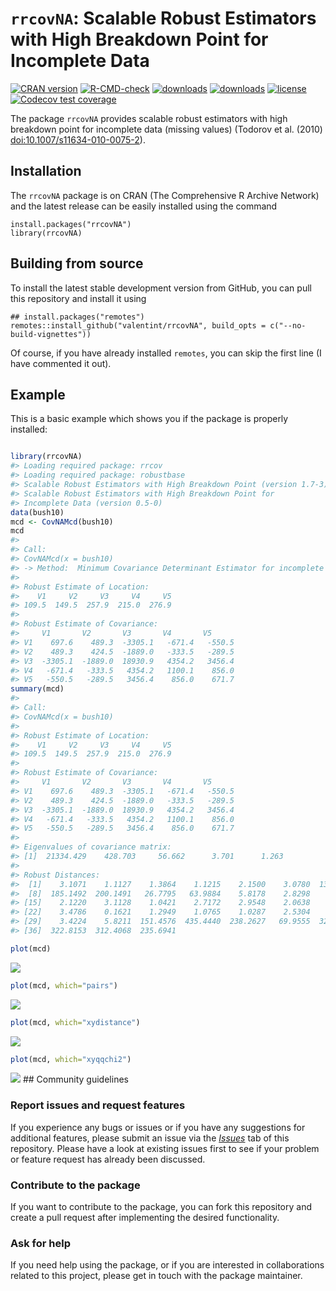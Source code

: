 
<!-- README.md is generated from README.Rmd. Please edit that file -->

# `rrcovNA`: Scalable Robust Estimators with High Breakdown Point for Incomplete Data

<!-- badges: start -->

[![CRAN
version](https://www.r-pkg.org/badges/version/rrcovNA)](https://cran.r-project.org/package=rrcovNA)
[![R-CMD-check](https://github.com/valentint/rrcovNA/workflows/R-CMD-check/badge.svg)](https://github.com/valentint/rrcovNA/actions)
[![downloads](https://cranlogs.r-pkg.org/badges/rrcovNA)](https://cran.r-project.org/package=rrcovNA)
[![downloads](https://cranlogs.r-pkg.org/badges/grand-total/rrcovNA)](https://cran.r-project.org/package=rrcovNA)
[![license](https://img.shields.io/badge/license-GPL--3-blue.svg)](https://www.gnu.org/licenses/gpl-3.0.en.html)
[![Codecov test
coverage](https://codecov.io/gh/valentint/rrcovNA/branch/main/graph/badge.svg)](https://app.codecov.io/gh/valentint/rrcovNA?branch=main)
<!-- badges: end -->

The package `rrcovNA` provides scalable robust estimators with high
breakdown point for incomplete data (missing values) (Todorov et
al. (2010) <doi:10.1007/s11634-010-0075-2>).

## Installation

The `rrcovNA` package is on CRAN (The Comprehensive R Archive Network)
and the latest release can be easily installed using the command

    install.packages("rrcovNA")
    library(rrcovNA)

## Building from source

To install the latest stable development version from GitHub, you can
pull this repository and install it using

    ## install.packages("remotes")
    remotes::install_github("valentint/rrcovNA", build_opts = c("--no-build-vignettes"))

Of course, if you have already installed `remotes`, you can skip the
first line (I have commented it out).

## Example

This is a basic example which shows you if the package is properly
installed:

``` r

library(rrcovNA)
#> Loading required package: rrcov
#> Loading required package: robustbase
#> Scalable Robust Estimators with High Breakdown Point (version 1.7-3)
#> Scalable Robust Estimators with High Breakdown Point for
#> Incomplete Data (version 0.5-0)
data(bush10)
mcd <- CovNAMcd(bush10)
mcd
#> 
#> Call:
#> CovNAMcd(x = bush10)
#> -> Method:  Minimum Covariance Determinant Estimator for incomplete data. 
#> 
#> Robust Estimate of Location: 
#>    V1     V2     V3     V4     V5  
#> 109.5  149.5  257.9  215.0  276.9  
#> 
#> Robust Estimate of Covariance: 
#>     V1       V2       V3       V4       V5     
#> V1    697.6    489.3  -3305.1   -671.4   -550.5
#> V2    489.3    424.5  -1889.0   -333.5   -289.5
#> V3  -3305.1  -1889.0  18930.9   4354.2   3456.4
#> V4   -671.4   -333.5   4354.2   1100.1    856.0
#> V5   -550.5   -289.5   3456.4    856.0    671.7
summary(mcd)
#> 
#> Call:
#> CovNAMcd(x = bush10)
#> 
#> Robust Estimate of Location: 
#>    V1     V2     V3     V4     V5  
#> 109.5  149.5  257.9  215.0  276.9  
#> 
#> Robust Estimate of Covariance: 
#>     V1       V2       V3       V4       V5     
#> V1    697.6    489.3  -3305.1   -671.4   -550.5
#> V2    489.3    424.5  -1889.0   -333.5   -289.5
#> V3  -3305.1  -1889.0  18930.9   4354.2   3456.4
#> V4   -671.4   -333.5   4354.2   1100.1    856.0
#> V5   -550.5   -289.5   3456.4    856.0    671.7
#> 
#> Eigenvalues of covariance matrix: 
#> [1]  21334.429    428.703     56.662      3.701      1.263
#> 
#> Robust Distances: 
#>  [1]    3.1071    1.1127    1.3864    1.1215    2.1500    3.0780  130.1256
#>  [8]  185.1492  200.1491   26.7795   63.9884    5.8178    2.8298    4.9464
#> [15]    2.1220    3.1128    1.0421    2.7172    2.9548    2.0638    1.4335
#> [22]    3.4786    0.1621    1.2949    1.0765    1.0287    2.5304    0.7860
#> [29]    3.4224    5.8211  151.4576  435.4440  238.2627   69.9555  323.5308
#> [36]  322.8153  312.4068  235.6941

plot(mcd)
```

![](README-example-1.png)<!-- -->

``` r
plot(mcd, which="pairs")
```

![](README-example-2.png)<!-- -->

``` r
plot(mcd, which="xydistance")
```

![](README-example-3.png)<!-- -->

``` r
plot(mcd, which="xyqqchi2") 
```

![](README-example-4.png)<!-- --> \## Community guidelines

### Report issues and request features

If you experience any bugs or issues or if you have any suggestions for
additional features, please submit an issue via the
[*Issues*](https://github.com/valentint/rrcovNA/issues) tab of this
repository. Please have a look at existing issues first to see if your
problem or feature request has already been discussed.

### Contribute to the package

If you want to contribute to the package, you can fork this repository
and create a pull request after implementing the desired functionality.

### Ask for help

If you need help using the package, or if you are interested in
collaborations related to this project, please get in touch with the
package maintainer.
